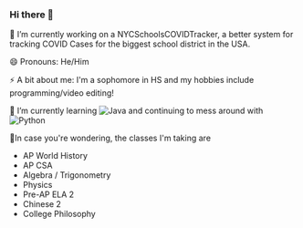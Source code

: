### Hi there 👋

🔭 I’m currently working on a NYCSchoolsCOVIDTracker, a better system for tracking COVID Cases for the biggest school district in the USA.

😄 Pronouns: He/Him

⚡ A bit about me: I'm a sophomore in HS and my hobbies include programming/video editing! 



🌱 I’m currently learning <img alt="Java" src="https://img.shields.io/badge/-Java-FAF7F4?logo=java&logoColor=red&style=flat-square&" /> and continuing to mess around with <img alt="Python" src="https://img.shields.io/badge/-Python-a3eeff?logo=python&logoColor=white&style=flat-square&" />



🏫In case you're wondering, the classes I'm taking are
- AP World History
- AP CSA
- Algebra / Trigonometry
- Physics
- Pre-AP ELA 2
- Chinese 2
- College Philosophy


<!--
**Hypercoded/hypercoded** is a ✨ _special_ ✨ repository because its `README.md` (this file) appears on your GitHub profile.

Here are some ideas to get you started:

- 🔭 I’m currently working on ...
- 🌱 I’m currently learning ...
- 👯 I’m looking to collaborate on ...
- 🤔 I’m looking for help with ...
- 💬 Ask me about ...
- 📫 How to reach me: ...

- ⚡ Fun fact: ...
-->
